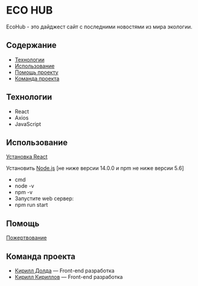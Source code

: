 # ECO HUB 
  EcoHub - это дайджест сайт с последними новостями из мира экологии.  
 
 
## Содержание 
- [Технологии](#технологии) 
- [Использование](#использование) 
- [Помощь проекту](#помощь) 
- [Команда проекта](#команда-проекта)
 
## Технологии 
- React
- Axios
- JavaScript
## Использование 
 
[Установка React](https://ru.legacy.reactjs.org/) 
 
Установить [Node.js](https://nodejs.org/en)
[не ниже версии 14.0.0 и npm не ниже версии 5.6]
- cmd
- node -v
- npm -v
- Запустите web сервеp: 
- npm run start
 
 
## Помощь 
[Пожертвование](https://www.donationalerts.com/r/ferraro) 
 
## Команда проекта 
- [Кирилл Долда](https://web.telegram.org/k/#@lali_lali_lali11) — Front-end разработка 
- [Кирилл Кириллов](https://web.telegram.org/k/#@Tsirek) — Front-end разработка
